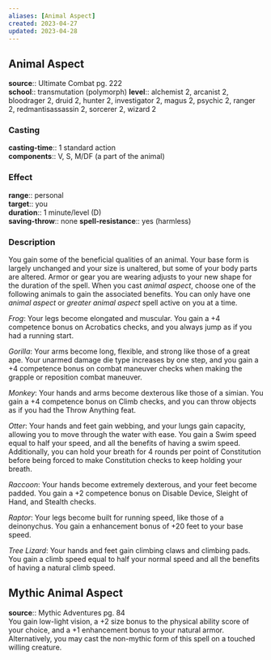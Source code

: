 ```yaml
---
aliases: [Animal Aspect]
created: 2023-04-27
updated: 2023-04-28
---
```


## Animal Aspect

**source**:: Ultimate Combat pg. 222  
**school**:: transmutation (polymorph)
**level**:: alchemist 2, arcanist 2, bloodrager 2, druid 2, hunter 2, investigator 2, magus 2, psychic 2, ranger 2, redmantisassassin 2, sorcerer 2, wizard 2

### Casting

**casting-time**:: 1 standard action  
**components**:: V, S, M/DF (a part of the animal)

### Effect

**range**:: personal  
**target**:: you  
**duration**:: 1 minute/level (D)  
**saving-throw**:: none
**spell-resistance**:: yes (harmless)

### Description

You gain some of the beneficial qualities of an animal. Your base form is largely unchanged and your size is unaltered, but some of your body parts are altered. Armor or gear you are wearing adjusts to your new shape for the duration of the spell. When you cast *animal aspect*, choose one of the following animals to gain the associated benefits. You can only have one *animal aspect* or *greater animal aspect* spell active on you at a time.  
  
*Frog*: Your legs become elongated and muscular. You gain a +4 competence bonus on Acrobatics checks, and you always jump as if you had a running start.  
  
*Gorilla*: Your arms become long, flexible, and strong like those of a great ape. Your unarmed damage die type increases by one step, and you gain a +4 competence bonus on combat maneuver checks when making the grapple or reposition combat maneuver.  
  
*Monkey*: Your hands and arms become dexterous like those of a simian. You gain a +4 competence bonus on Climb checks, and you can throw objects as if you had the Throw Anything feat.  
  
*Otter*: Your hands and feet gain webbing, and your lungs gain capacity, allowing you to move through the water with ease. You gain a Swim speed equal to half your speed, and all the benefits of having a swim speed. Additionally, you can hold your breath for 4 rounds per point of Constitution before being forced to make Constitution checks to keep holding your breath.  
  
*Raccoon*: Your hands become extremely dexterous, and your feet become padded. You gain a +2 competence bonus on Disable Device, Sleight of Hand, and Stealth checks.  
  
*Raptor*: Your legs become built for running speed, like those of a deinonychus. You gain a enhancement bonus of +20 feet to your base speed.  
  
*Tree Lizard*: Your hands and feet gain climbing claws and climbing pads. You gain a climb speed equal to half your normal speed and all the benefits of having a natural climb speed.

## Mythic Animal Aspect

**source**:: Mythic Adventures pg. 84  
You gain low-light vision, a +2 size bonus to the physical ability score of your choice, and a +1 enhancement bonus to your natural armor. Alternatively, you may cast the non-mythic form of this spell on a touched willing creature.
